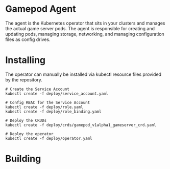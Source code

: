 # Gamepod Agent

The agent is the Kubernetes operator that sits in your clusters and manages the actual game server pods. The agent is responsible for creating and updating pods, managing storage, networking, and managing configuration files as config drives.

# Installing

The operator can manually be installed via kubectl resource files provided by the repository.

```
# Create the Service Account
kubectl create -f deploy/service_account.yaml

# Config RBAC for the Service Account
kubectl create -f deploy/role.yaml
kubectl create -f deploy/role_binding.yaml

# Deploy the CRUDs
kubectl create -f deploy/crds/gamepod_v1alpha1_gameserver_crd.yaml

# Deploy the operator
kubectl create -f deploy/operator.yaml
```

# Building